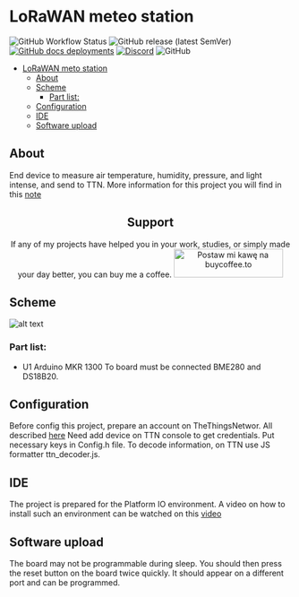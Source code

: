 # LoRaWAN meteo station

![GitHub Workflow Status](https://img.shields.io/github/actions/workflow/status/InzynierDomu/LoRaWAN_meto_station/main.yml?logo=github&style=flat-square)
![GitHub release (latest SemVer)](https://img.shields.io/github/v/release/InzynierDomu/LoRaWAN_meto_station?style=flat-square)
<a href="https://inzynierdomu.github.io/LoRaWAN_meto_station/">![GitHub docs deployments](https://img.shields.io/github/deployments/InzynierDomu/LoRaWAN_meto_station/github-pages?label=docs&logo=BookStack&logoColor=white&style=flat-square)</a>
<a href="https://discord.gg/KmW6mHdg">![Discord](https://img.shields.io/discord/815929748882587688?logo=discord&logoColor=green&style=flat-square)</a>
![GitHub](https://img.shields.io/github/license/InzynierDomu/LoRaWAN_meto_station?style=flat-square)

- [LoRaWAN meto station](#lorawan-meto-station)
  - [About](#about)
  - [Scheme](#scheme)
    - [Part list:](#part-list)
  - [Configuration](#configuration)
  - [IDE](#ide)
  - [Software upload](#software-upload)

## About
End device to measure air temperature, humidity, pressure, and light intense, and send to TTN. More information for this project you will find in this [note](http://www.inzynierdomu.pl/lora-i-lorawan-czesc-3/)

<div align="center">
<h2>Support</h2>

<p>If any of my projects have helped you in your work, studies, or simply made your day better, you can buy me a coffee. <a href="https://buycoffee.to/inzynier-domu" target="_blank"><img src="https://buycoffee.to/img/share-button-primary.png" style="width: 195px; height: 51px" alt="Postaw mi kawę na buycoffee.to"></a></p>
</div>

## Scheme
![alt text](http://www.inzynierdomu.pl/wp-content/uploads/2020/12/schemat_mkr_meteo.png)
### Part list:
* U1 Arduino MKR 1300
To board must be connected BME280 and DS18B20. 
## Configuration
Before config this project, prepare an account on TheThingsNetwor. All described [here](http://www.inzynierdomu.pl/lora-i-lorawan-czesc-2/)
Need add device on TTN console to get credentials. Put necessary keys in Config.h file.
To decode information, on TTN use JS formatter ttn_decoder.js.
## IDE
The project is prepared for the Platform IO environment. A video on how to install such an environment can be watched on this [video](https://youtu.be/Em9NuebT2Kc)
## Software upload 
The board may not be programmable during sleep. You should then press the reset button on the board twice quickly. It should appear on a different port and can be programmed.
